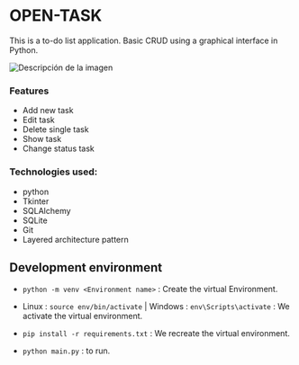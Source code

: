 # OPEN-TASK

This is a to-do list application. Basic CRUD using a graphical interface in Python.

<image src="/src/static/img/open-task.png" alt="Descripción de la imagen">

### Features
* Add new task
* Edit task
* Delete single task
* Show task
* Change status task

### Technologies used:
* python
* Tkinter
* SQLAlchemy
* SQLite
* Git
* Layered architecture pattern

## Development environment

* `python -m venv <Environment name>` : Create the virtual Environment.

* Linux : `source env/bin/activate` | Windows : `env\Scripts\activate` : We activate the virtual environment.

* `pip install -r requirements.txt` : We recreate the virtual environment.

* `python main.py` : to run.
